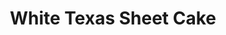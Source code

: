 ---
layout: recipe
title: White Texas Sheet Cake
image: white-sheet-cake.png
tags: Dessert, Cakes
category: Dessert, Cakes
yield: 1 Cake
preptime: 30 Minutes

ingredients:
- Cake Ingredients Start
- 2 Cups AP flour
- 2 Cups Sugar
- 1 Cup Water
- 1 Cup Salted Butter
- 2 Eggs
- 1 Teaspoon Baking Soda
- 1/4 Teaspoon Salt
- 1/2 Plain Greek Yogurt
- 1 1/2 teaspoons almond extract

- Frosting Ingredients Start
- 6 Tablespoons Milk
- 1/2 Cup Salted Butter
- 3 3/4 Cups Powdered Sugar
- 1 Teaspoon Almond Extract

directions:
- Cake Instructions Start
- Preheat oven to 350 degrees.
- Grease a 13x18 Sheet pan.
- In one bowl, mix Flour, 2 Cups sugar, baking soda and salt. 
- In a separate bowl, mix together yogurt, eggs and 1 1/2 Teaspoons of almond extract. Add to the flour mixture and mix just until combined. 
- In a medium saucepan, add water and 1 Cup of Butter over medium heat and bring mixture to a boil. 
- Once the mixture is boiling, add to the batter and mix until combined.
- Pour batter into the sheet pan and smooth with a spatula until even. 
- Bake for 17-20 minutes or until a toothpick inserted comes out clean. 
- When the cake is about 5 minutes away from being done cooking, prepare the frosting.

- Frosting Instructions Start
- Add milk and 1/2 Cup of butter to a saucepan, bring to a boil.
- Remove from heat and stir in powdered sugar and 1 Teaspoon of almond extract. 
- Pour warm icing over warm cake and spread evenly. 

notes:
- Original recipe came from [here](https://tastesbetterfromscratch.com)

---